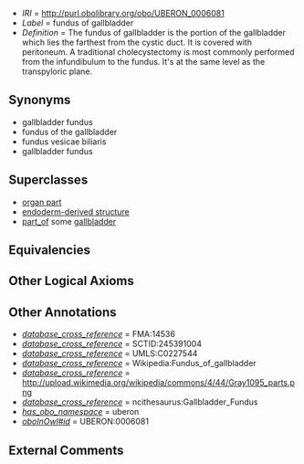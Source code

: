  * *IRI* = http://purl.obolibrary.org/obo/UBERON_0006081
 * *Label* = fundus of gallbladder
 * *Definition* = The fundus of gallbladder is the portion of the gallbladder which lies the farthest from the cystic duct. It is covered with peritoneum. A traditional cholecystectomy is most commonly performed from the infundibulum to the fundus. It's at the same level as the transpyloric plane.

## Synonyms

 * gallbladder fundus
 * fundus of the gallbladder
 * fundus vesicae biliaris
 * gallbladder fundus

## Superclasses

 * [organ part](../../UBERON/64/UBERON_0000064.md)
 * [endoderm-derived structure](../../UBERON/19/UBERON_0004119.md)
 * [part_of](../../BFO/50/BFO_0000050.md) some [gallbladder](../../UBERON/10/UBERON_0002110.md)

## Equivalencies


## Other Logical Axioms


## Other Annotations

 * *[database_cross_reference](../../ef/oboInOwl#hasDbXref.md)* = FMA:14536
 * *[database_cross_reference](../../ef/oboInOwl#hasDbXref.md)* = SCTID:245391004
 * *[database_cross_reference](../../ef/oboInOwl#hasDbXref.md)* = UMLS:C0227544
 * *[database_cross_reference](../../ef/oboInOwl#hasDbXref.md)* = Wikipedia:Fundus_of_gallbladder
 * *[database_cross_reference](../../ef/oboInOwl#hasDbXref.md)* = http://upload.wikimedia.org/wikipedia/commons/4/44/Gray1095_parts.png
 * *[database_cross_reference](../../ef/oboInOwl#hasDbXref.md)* = ncithesaurus:Gallbladder_Fundus
 * *[has_obo_namespace](../../ce/oboInOwl#hasOBONamespace.md)* = uberon
 * *[oboInOwl#id](../../id/oboInOwl#id.md)* = UBERON:0006081

## External Comments

